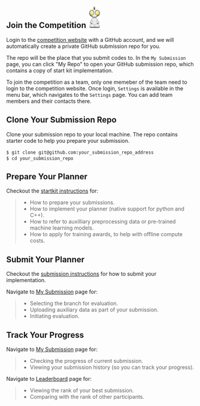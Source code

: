 ## Join the Competition ![r10](landing_page_resource/robots/r10_s.png)

Login to the [competition website](http://www.leagueofrobotrunners.org/submission) with a GitHub account, and we will automatically create a private GitHub submission repo for you.

The repo will be the place that you submit codes to. In the `My Submission` page, you can click "My Repo" to open your GitHub submission repo, which contains a copy of start kit implementation.

To join the competition as a team, only one memeber of the team need to login to the competition website. Once login, `Settings` is available in the menu bar, which navigates to the `Settings` page. You can add team members and their contacts there.

## Clone Your Submission Repo

Clone your submission repo to your local machine. The repo contains starter code to help you prepare your submission.

```
$ git clone git@github.com:your_submission_repo_address
$ cd your_submission_repo
```

## Prepare Your Planner
Checkout the [startkit instructions](https://github.com/MAPF-Competition/Start-Kit/blob/main/README.md) for:
> - How to prepare your submissions.
> - How to implement your planner (native support for python and C++).
> - How to refer to auxilliary preprocessing data or pre-trained machine learning models.
> - How to apply for training awards, to help with offline compute costs.

## Submit Your Planner
Checkout the [submission instructions](https://github.com/MAPF-Competition/Start-Kit/blob/main/Submission_Instruction.md) for how to submit your implementation.

Navigate to [My Submission](./submission) page for:
> - Selecting the branch for evaluation.
> - Uploading auxiliary data as part of your submission.
> - Initiating evaluation.

## Track Your Progress
Navigate to [My Submission](./submission) page for:
> - Checking the progress of current submission.
> - Viewing your submission history (so you can track your progress).

Navigate to [Leaderboard](./leaderboard) page for:
> - Viewing the rank of your best submission.
> - Comparing with the rank of other participants.
